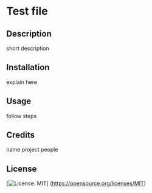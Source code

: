 # Test file 
  ## Description 
  short description
  ## Installation 
  explain here
  ## Usage 
  follow steps
  ## Credits 
  name project people
  ## License
  
 [![License: MIT](https://img.shields.io/badge/License-MIT-yellow.svg)] (https://opensource.org/licenses/MIT)
